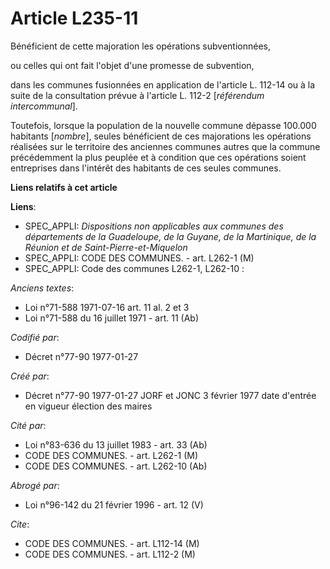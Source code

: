 # Article L235-11

Bénéficient de cette majoration les opérations subventionnées,

ou celles qui ont fait l'objet d'une promesse de subvention,

dans les communes fusionnées en application de l'article L. 112-14 ou à la suite de la consultation prévue à l'article L.
112-2 [*référendum intercommunal*]. 

Toutefois, lorsque la population de la nouvelle commune dépasse 100.000 habitants [*nombre*], seules bénéficient de ces
majorations les opérations réalisées sur le territoire des anciennes communes autres que la commune précédemment la plus
peuplée et à condition que ces opérations soient entreprises dans l'intérêt des habitants de ces seules communes.

**Liens relatifs à cet article**

**Liens**:

  - SPEC_APPLI: *Dispositions non applicables aux communes des départements de la Guadeloupe, de la Guyane, de la Martinique, de la Réunion et de Saint-Pierre-et-Miquelon*
  - SPEC_APPLI: CODE DES COMMUNES. - art. L262-1 (M)
  - SPEC_APPLI: Code des communes L262-1, L262-10 :

_Anciens textes_:

  - Loi n°71-588 1971-07-16 art. 11 al. 2 et 3
  - Loi n°71-588 du 16 juillet 1971 - art. 11 (Ab)

_Codifié par_:

  - Décret n°77-90 1977-01-27

_Créé par_:

  - Décret n°77-90 1977-01-27 JORF et JONC 3 février 1977 date d'entrée en vigueur élection des maires

_Cité par_:

  - Loi n°83-636 du 13 juillet 1983 - art. 33 (Ab)
  - CODE DES COMMUNES. - art. L262-1 (M)
  - CODE DES COMMUNES. - art. L262-10 (Ab)

_Abrogé par_:

  - Loi n°96-142 du 21 février 1996 - art. 12 (V)

_Cite_:

  - CODE DES COMMUNES. - art. L112-14 (M)
  - CODE DES COMMUNES. - art. L112-2 (M)
